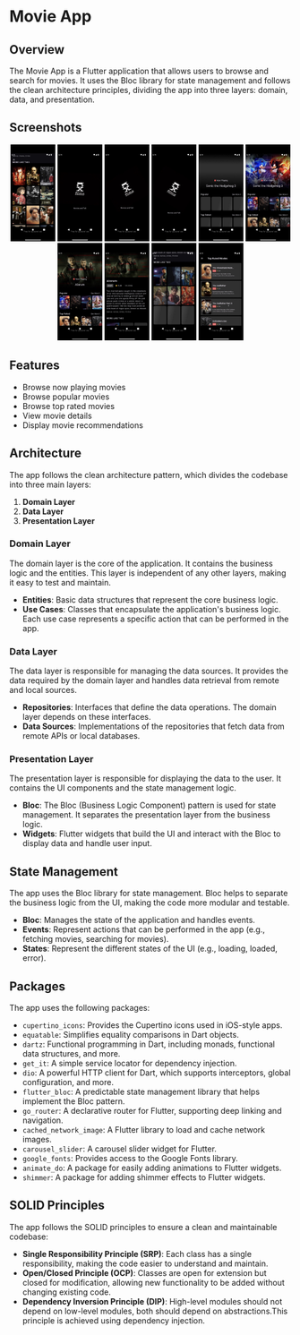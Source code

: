 # Movie App

## Overview

The Movie App is a Flutter application that allows users to browse and search for movies.
It uses the Bloc library for state management and follows the clean architecture principles,
dividing the app into three layers: domain, data, and presentation.


## Screenshots

<p align="center">
  <img src="https://github.com/mohamedhany7420/movie-app/blob/e4be6865f83e14bd26d8faa1420e65e367b02d15/photo_2025-01-30_09-29-06.jpg" alt="Screenshot 1" width="80"/>
  <img src="https://github.com/mohamedhany7420/movie-app/blob/e4be6865f83e14bd26d8faa1420e65e367b02d15/photo_2025-01-30_09-28-07.jpg" alt="Screenshot 2" width="80"/>
  <img src="https://github.com/mohamedhany7420/movie-app/blob/e4be6865f83e14bd26d8faa1420e65e367b02d15/photo_2025-01-30_09-28-17.jpg" alt="Screenshot 1" width="80"/>
  <img src="https://github.com/mohamedhany7420/movie-app/blob/e4be6865f83e14bd26d8faa1420e65e367b02d15/photo_2025-01-30_09-28-18.jpg" alt="Screenshot 2" width="80"/>
  <img src="https://github.com/mohamedhany7420/movie-app/blob/e4be6865f83e14bd26d8faa1420e65e367b02d15/photo_2025-01-30_09-28-39.jpg" alt="Screenshot 1" width="80"/>
  <img src="https://github.com/mohamedhany7420/movie-app/blob/e4be6865f83e14bd26d8faa1420e65e367b02d15/photo_2025-01-30_09-28-48.jpg" alt="Screenshot 2" width="80"/>
  <img src="https://github.com/mohamedhany7420/movie-app/blob/e4be6865f83e14bd26d8faa1420e65e367b02d15/photo_2025-01-30_09-28-50.jpg" alt="Screenshot 1" width="80"/>
  <img src="https://github.com/mohamedhany7420/movie-app/blob/e4be6865f83e14bd26d8faa1420e65e367b02d15/photo_2025-01-30_09-28-52.jpg" alt="Screenshot 2" width="80"/>
  <img src="https://github.com/mohamedhany7420/movie-app/blob/e4be6865f83e14bd26d8faa1420e65e367b02d15/photo_2025-01-30_09-28-57.jpg" alt="Screenshot 1" width="80"/>
  <img src="https://github.com/mohamedhany7420/movie-app/blob/e4be6865f83e14bd26d8faa1420e65e367b02d15/photo_2025-01-30_09-29-04.jpg" alt="Screenshot 2" width="80"/>

</p>

## Features

- Browse now playing movies
- Browse popular movies
- Browse top rated movies
- View movie details
- Display movie recommendations

## Architecture

The app follows the clean architecture pattern, which divides the codebase into three main layers:

1. **Domain Layer**
2. **Data Layer**
3. **Presentation Layer**

### Domain Layer

The domain layer is the core of the application. It contains the business logic and the entities. This layer is independent of any other layers, making it easy to test and maintain.

- **Entities**: Basic data structures that represent the core business logic.
- **Use Cases**: Classes that encapsulate the application's business logic. Each use case represents a specific action that can be performed in the app.

### Data Layer

The data layer is responsible for managing the data sources. It provides the data required by the domain layer and handles data retrieval from remote and local sources.

- **Repositories**: Interfaces that define the data operations. The domain layer depends on these interfaces.
- **Data Sources**: Implementations of the repositories that fetch data from remote APIs or local databases.

### Presentation Layer

The presentation layer is responsible for displaying the data to the user. It contains the UI components and the state management logic.

- **Bloc**: The Bloc (Business Logic Component) pattern is used for state management. It separates the presentation layer from the business logic.
- **Widgets**: Flutter widgets that build the UI and interact with the Bloc to display data and handle user input.

## State Management

The app uses the Bloc library for state management. Bloc helps to separate the business logic from the UI, making the code more modular and testable.

- **Bloc**: Manages the state of the application and handles events.
- **Events**: Represent actions that can be performed in the app (e.g., fetching movies, searching for movies).
- **States**: Represent the different states of the UI (e.g., loading, loaded, error).

## Packages

The app uses the following packages:

- `cupertino_icons`: Provides the Cupertino icons used in iOS-style apps.
- `equatable`: Simplifies equality comparisons in Dart objects.
- `dartz`: Functional programming in Dart, including monads, functional data structures, and more.
- `get_it`: A simple service locator for dependency injection.
- `dio`: A powerful HTTP client for Dart, which supports interceptors, global configuration, and more.
- `flutter_bloc`: A predictable state management library that helps implement the Bloc pattern.
- `go_router`: A declarative router for Flutter, supporting deep linking and navigation.
- `cached_network_image`: A Flutter library to load and cache network images.
- `carousel_slider`: A carousel slider widget for Flutter.
- `google_fonts`: Provides access to the Google Fonts library.
- `animate_do`: A package for easily adding animations to Flutter widgets.
- `shimmer`: A package for adding shimmer effects to Flutter widgets.

## SOLID Principles

The app follows the SOLID principles to ensure a clean and maintainable codebase:

- **Single Responsibility Principle (SRP)**: Each class has a single responsibility, making the code easier to understand and maintain.
- **Open/Closed Principle (OCP)**: Classes are open for extension but closed for modification, allowing new functionality to be added without changing existing code.
- **Dependency Inversion Principle (DIP)**: High-level modules should not depend on low-level modules, both should depend on abstractions.This principle is achieved using dependency injection.
